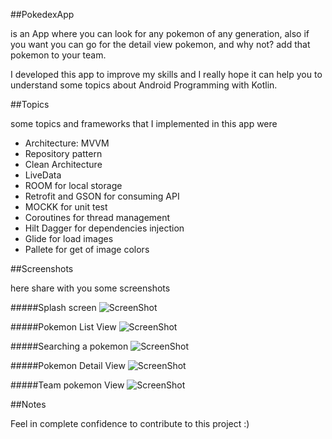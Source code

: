 ##PokedexApp

is an App where you can look for any pokemon of any generation, also if you want you can go for the detail view pokemon, and why not? add that pokemon to your team.

I developed this app to improve my skills and I really hope it can help you to understand some topics about Android Programming with Kotlin.

##Topics

some topics and frameworks that I implemented in this app were

- Architecture: MVVM
- Repository pattern
- Clean Architecture
- LiveData
- ROOM for local storage
- Retrofit and GSON for consuming API
- MOCKK for unit test
- Coroutines for thread management
- Hilt Dagger for dependencies injection
- Glide for load images
- Pallete for get of image colors


##Screenshots

here share with you some screenshots

#####Splash screen
![ScreenShot](https://github.com/cristian2294/PokedexApp/blob/main/app/src/main/res/screenshots/img1.png)

#####Pokemon List View
![ScreenShot](https://github.com/cristian2294/PokedexApp/blob/main/app/src/main/res/drawable-v24/img1.png)


#####Searching a pokemon
![ScreenShot](https://github.com/cristian2294/PokedexApp/blob/main/app/src/main/res/drawable-v24/img1.png)


#####Pokemon Detail View
![ScreenShot](https://github.com/cristian2294/PokedexApp/blob/main/app/src/main/res/drawable-v24/img1.png)


#####Team pokemon View
![ScreenShot](https://github.com/cristian2294/PokedexApp/blob/main/app/src/main/res/drawable-v24/img1.png)

##Notes

Feel in complete confidence to contribute to this project :)


